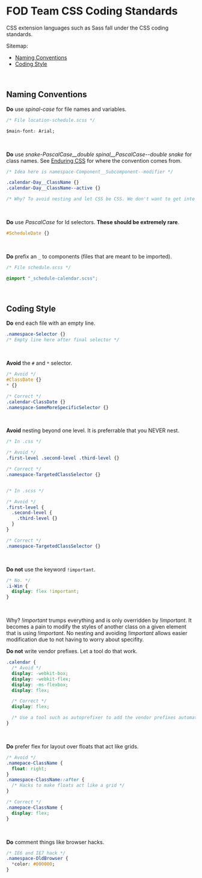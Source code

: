 # FOD Team CSS Coding Standards

CSS extension languages such as Sass fall under the CSS coding standards.

Sitemap:
  * [Naming Conventions](#NamingConventions)
  * [Coding Style](#CodingStyle)
<br>

## Naming Conventions<a name="NamingConventions"></a>

**Do** use _spinal-case_ for file names and variables.

```css
/* File location-schedule.scss */

$main-font: Arial;
```
<br>

**Do** use _snake-PascalCase\_\_double spinal\_\_PascalCase--double snake_ for class names. See [Enduring CSS](http://ecss.io/chapter5.html) for where the convention comes from.

```css
/* Idea here is namespace-Component__Subcomponent--modifier */

.calendar-Day__ClassName {}
.calendar-Day__ClassName--active {}

/* Why? To avoid nesting and let CSS be CSS. We don't want to get into specificity wars. */
```
<br>

**Do** use _PascalCase_ for Id selectors. **These should be extremely rare**.

```css
#ScheduleDate {}
```
<br>

**Do** prefix an `_` to components (files that are meant to be imported).

```css
/* File schedule.scss */

@import "_schedule-calendar.scss";
```
<br>

## Coding Style<a name="CodingStyle"></a>

**Do** end each file with an empty line.
```css
.namespace-Selector {}
/* Empty line here after final selector */
```
<br>

**Avoid** the `#` and `*` selector.

```css
/* Avoid */
#ClassDate {}
* {}

/* Correct */
.calendar-ClassDate {}
.namespace-SomeMoreSpecificSelector {}
```
<br>

**Avoid** nesting beyond one level. It is preferrable that you NEVER nest.

```css
/* In .css */

/* Avoid */
.first-level .second-level .third-level {}

/* Correct */
.namespace-TargetedClassSelector {}


/* In .scss */

/* Avoid */
.first-level {
  .second-level {
    .third-level {}
  }
}

/* Correct */
.namespace-TargetedClassSelector {}
```
<br>

**Do not** use the keyword `!important`.

```css
/* No. */
.i-Win {
  display: flex !important;
}
```
<br>

Why? _!important_ trumps everything and is only overridden by _!important_. It becomes a pain to modify the styles of another class on a given element that is using _!important_. No nesting and avoiding _!important_ allows easier modification due to not having to worry about specifity.

**Do not** write vendor prefixes. Let a tool do that work.

```css
.calendar {
  /* Avoid */
  display: -webkit-box;
  display: -webkit-flex;
  display: -ms-flexbox;
  display: flex;

  /* Correct */
  display: flex;

  /* Use a tool such as autoprefixer to add the vendor prefixes automatically. */
}
```
<br>

**Do** prefer flex for layout over floats that act like grids.

```css
/* Avoid */
.namepace-ClassName {
  float: right;
}
.namespace-ClassName::after {
  /* Hacks to make floats act like a grid */
}

/* Correct */
.namepace-ClassName {
  display: flex;
}
```
<br>

**Do** comment things like browser hacks.

```css
/* IE6 and IE7 hack */
.namespace-OldBrowser { 
  *color: #000000; 
}
```
<br>
